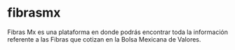 # fibrasmx
Fibras Mx es una plataforma en donde podrás encontrar toda la información referente a las Fibras que cotizan en la Bolsa Mexicana de Valores.
